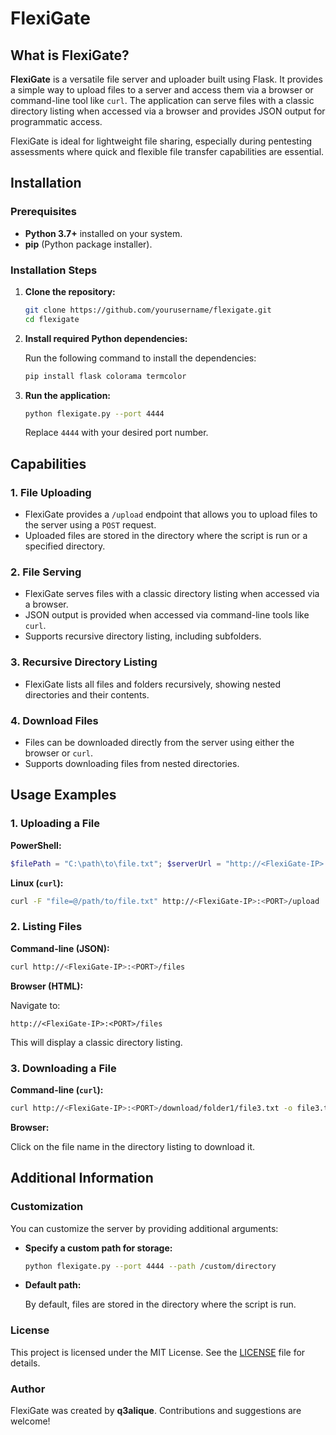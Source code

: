 # FlexiGate

## What is FlexiGate?

**FlexiGate** is a versatile file server and uploader built using Flask. It provides a simple way to upload files to a server and access them via a browser or command-line tool like `curl`. The application can serve files with a classic directory listing when accessed via a browser and provides JSON output for programmatic access.

FlexiGate is ideal for lightweight file sharing, especially during pentesting assessments where quick and flexible file transfer capabilities are essential.

## Installation

### Prerequisites

- **Python 3.7+** installed on your system.
- **pip** (Python package installer).

### Installation Steps

1. **Clone the repository:**

    ```bash
    git clone https://github.com/yourusername/flexigate.git
    cd flexigate
    ```

2. **Install required Python dependencies:**

    Run the following command to install the dependencies:

    ```bash
    pip install flask colorama termcolor
    ```

3. **Run the application:**

    ```bash
    python flexigate.py --port 4444
    ```

    Replace `4444` with your desired port number.

## Capabilities

### 1. **File Uploading**
   - FlexiGate provides a `/upload` endpoint that allows you to upload files to the server using a `POST` request.
   - Uploaded files are stored in the directory where the script is run or a specified directory.

### 2. **File Serving**
   - FlexiGate serves files with a classic directory listing when accessed via a browser.
   - JSON output is provided when accessed via command-line tools like `curl`.
   - Supports recursive directory listing, including subfolders.

### 3. **Recursive Directory Listing**
   - FlexiGate lists all files and folders recursively, showing nested directories and their contents.

### 4. **Download Files**
   - Files can be downloaded directly from the server using either the browser or `curl`.
   - Supports downloading files from nested directories.

## Usage Examples

### 1. **Uploading a File**

   **PowerShell:**

   ```powershell
$filePath = "C:\path\to\file.txt"; $serverUrl = "http://<FlexiGate-IP>:<PORT>/upload"; $boundary = [System.Guid]::NewGuid().ToString(); $LF = "`r`n"; $headers = @{"Content-Type" = "multipart/form-data; boundary=$boundary"}; $fileBytes = [System.IO.File]::ReadAllBytes($filePath); $fileContent = [System.Text.Encoding]::GetEncoding("iso-8859-1").GetString($fileBytes); $body = "--$boundary$LF" + "Content-Disposition: form-data; name=`"file`"; filename=`"$([System.IO.Path]::GetFileName($filePath))`"$LF" + "Content-Type: application/octet-stream$LF$LF" + $fileContent + "$LF--$boundary--$LF"; Invoke-RestMethod -Uri $serverUrl -Method Post -Headers $headers -Body ([System.Text.Encoding]::GetEncoding("iso-8859-1").GetBytes($body)) | Write-Output
   ```

   **Linux (`curl`):**

   ```bash
   curl -F "file=@/path/to/file.txt" http://<FlexiGate-IP>:<PORT>/upload
   ```

### 2. **Listing Files**

   **Command-line (JSON):**

   ```bash
   curl http://<FlexiGate-IP>:<PORT>/files
   ```

   **Browser (HTML):**

   Navigate to:

   ```
   http://<FlexiGate-IP>:<PORT>/files
   ```

   This will display a classic directory listing.

### 3. **Downloading a File**

   **Command-line (`curl`):**

   ```bash
   curl http://<FlexiGate-IP>:<PORT>/download/folder1/file3.txt -o file3.txt
   ```

   **Browser:**

   Click on the file name in the directory listing to download it.

## Additional Information

### Customization

You can customize the server by providing additional arguments:

- **Specify a custom path for storage:**

  ```bash
  python flexigate.py --port 4444 --path /custom/directory
  ```

- **Default path:**

  By default, files are stored in the directory where the script is run.

### License

This project is licensed under the MIT License. See the [LICENSE](LICENSE) file for details.

### Author

FlexiGate was created by **q3alique**. Contributions and suggestions are welcome!
